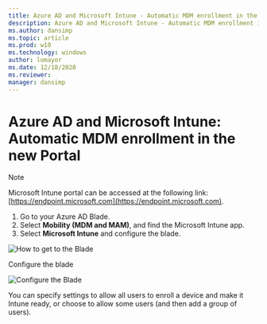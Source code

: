 ```yaml
---
title: Azure AD and Microsoft Intune - Automatic MDM enrollment in the new Portal
description: Azure AD and Microsoft Intune - Automatic MDM enrollment in the new portal
ms.author: dansimp
ms.topic: article
ms.prod: w10
ms.technology: windows
author: lomayor
ms.date: 12/18/2020
ms.reviewer: 
manager: dansimp
---
```


# Azure AD and Microsoft Intune: Automatic MDM enrollment in the new Portal 

> [!NOTE]
> Microsoft Intune portal can be accessed at the following link: [https://endpoint.microsoft.com](https://endpoint.microsoft.com).   

1. Go to your Azure AD Blade.
2. Select **Mobility (MDM and MAM)**, and find the Microsoft Intune app.
3. Select **Microsoft Intune** and configure the blade. 

![How to get to the Blade](images/azure-mdm-intune.png) 

Configure the blade                                                                      

![Configure the Blade](images/azure-intune-configure-scope.png) 

You can specify settings to allow all users to enroll a device and make it Intune ready, or choose to allow some users (and then add a group of users). 
